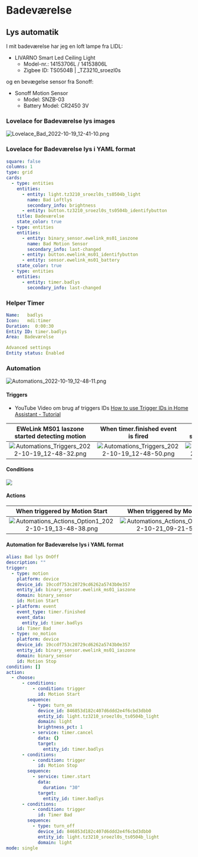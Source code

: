 # Badeværelse

## Lys automatik

I mit badeværelse har jeg en loft lampe fra LIDL:

* LIVARNO Smart Led Ceiling Light
  * Model-nr.: 14153706L / 14153806L
  * Zigbee ID: TS0504B | _TZ3210_sroezl0s

og en bevægelse sensor fra Sonoff:

* Sonoff Motion Sensor
  * Model: SNZB-03
  * Battery Model: CR2450 3V

### Lovelace for Badeværelse lys images

![Lovelace_Bad_2022-10-19_12-41-10.png](./Images/Lovelace_Bad_2022-10-19_12-41-10.png)

### Lovelace for Badeværelse lys i YAML format

```yaml
square: false
columns: 1
type: grid
cards:
  - type: entities
    entities:
      - entity: light.tz3210_sroezl0s_ts0504b_light
        name: Bad Loftlys
        secondary_info: brightness
      - entity: button.tz3210_sroezl0s_ts0504b_identifybutton
    title: Badeværelse
    state_color: true
  - type: entities
    entities:
      - entity: binary_sensor.ewelink_ms01_iaszone
        name: Bad Motion Sensor
        secondary_info: last-changed
      - entity: button.ewelink_ms01_identifybutton
      - entity: sensor.ewelink_ms01_battery
    state_color: true
  - type: entities
    entities:
      - entity: timer.badlys
        secondary_info: last-changed
```

### Helper Timer

```yaml
Name:   badlys
Icon:   mdi:timer
Duration:  0:00:30
Entity ID: timer.badlys
Area:  Badeværelse

Advanced settings
Entity status: Enabled
```

### Automation

![Automations_2022-10-19_12-48-11.png](./Images/Automations_2022-10-19_12-48-11.png)

#### Triggers

* YouTube Video om brug af triggers IDs [How to use Trigger IDs in Home Assistant - Tutorial](https://www.youtube.com/watch?v=fE_MYcXYwMI&t=4s)

| EWeLink MS01 Iaszone started detecting motion |  When timer.finished event is fired | EWeLink MS01 Iaszone stopped detecting motion |
|:---: |:---: |:---: |
| ![Automations_Triggers_2022-10-19_12-48-32.png](./Images/Automations_Triggers_2022-10-19_12-48-32.png) | ![Automations_Triggers_2022-10-19_12-48-50.png](./Images/Automations_Triggers_2022-10-19_12-48-50.png) | ![Automations_Triggers_2022-10-19_12-49-01.png](./Images/Automations_Triggers_2022-10-19_12-49-01.png) |

#### Conditions

![](./Images/Automations_Conditions_2022-10-19_15-22-30.png)

#### Actions

| When triggered by Motion Start | When triggered by Motion Stop | When triggered by Timer finished |
|:---: |:---: |:---: |
| ![Automations_Actions_Option1_2022-10-19_13-48-38.png](./Images/Automations_Actions_Option1_2022-10-19_13-48-38.png) | ![Automations_Actions_Option2_2022-10-21_09-21-51.png](./Images/Automations_Actions_Option2_2022-10-21_09-21-51.png) | ![Automations_Actions_Option3_2022-10-19_13-52-07.png](./Images/Automations_Actions_Option3_2022-10-19_13-52-07.png) |

#### Automation for Badeværelse lys i YAML format

```yaml
alias: Bad lys OnOff
description: ""
trigger:
  - type: motion
    platform: device
    device_id: 19ccdf753c20729cd6262a5743b0e357
    entity_id: binary_sensor.ewelink_ms01_iaszone
    domain: binary_sensor
    id: Motion Start
  - platform: event
    event_type: timer.finished
    event_data:
      entity_id: timer.badlys
    id: Timer Bad
  - type: no_motion
    platform: device
    device_id: 19ccdf753c20729cd6262a5743b0e357
    entity_id: binary_sensor.ewelink_ms01_iaszone
    domain: binary_sensor
    id: Motion Stop
condition: []
action:
  - choose:
      - conditions:
          - condition: trigger
            id: Motion Start
        sequence:
          - type: turn_on
            device_id: 846853d182c407d6ddd2e4f6cbd3dbb0
            entity_id: light.tz3210_sroezl0s_ts0504b_light
            domain: light
            brightness_pct: 1
          - service: timer.cancel
            data: {}
            target:
              entity_id: timer.badlys
      - conditions:
          - condition: trigger
            id: Motion Stop
        sequence:
          - service: timer.start
            data:
              duration: "30"
            target:
              entity_id: timer.badlys
      - conditions:
          - condition: trigger
            id: Timer Bad
        sequence:
          - type: turn_off
            device_id: 846853d182c407d6ddd2e4f6cbd3dbb0
            entity_id: light.tz3210_sroezl0s_ts0504b_light
            domain: light
mode: single
```
